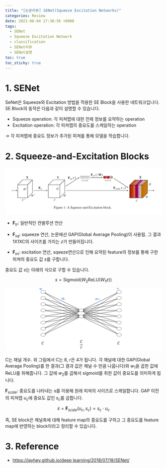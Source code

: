 ```yaml
---
title: "[논문리뷰] SENet(Squeeze Excitation Networks)"
categories: Review
date: 2021-06-04 17:38:56 +0900
tags:
  - SENet
  - Squeeze Excitation Network
  - classification
  - SENet리뷰
  - SENet설명
toc: true
toc_sticky: true
---
```


# 1. SENet

SeNet은 Squeeze와 Excitation 방법을 적용한 SE Block을 사용한 네트워크입니다. SE Block의 동작은 다음과 같이 설명할 수 있습니다. 

- Squeeze operation: 각 피쳐맵에 대한 전체 정보를 요약하는 operation
- Excitation operation: 각 피쳐맵의 중요도를 스케일하는 operation

→ 각 피쳐맵에 중요도 정보가 추가된 피쳐를 통해 모델을 학습합니다. 

# 2. Squeeze-and-Excitation Blocks

![/assets/images/2021-06-04-SENet/untitled.png](/assets/images/2021-06-04-SENet/untitled.png)

- $\mathbf{F}_{tr}$: 일반적인 컨벌루션 연산

- $\mathbf{F}_{sq}$: squeeze 연산, 논문에선 GAP(Global Average Pooling)이 사용됨. 그 결과 1X1XC의 사이즈를 가지는 $z$가 만들어집니다. 

- $\mathbf{F}_{ex}$: excitation 연산, sqeeze연산으로 인해 요약된 feature의 정보를 통해 구한 피쳐의 중요도 값 $s$를 구합니다. 

중요도 값 $s$는 아래의 식으로 구할 수 있습니다. 

$$s=\text{Sigmoid}(W_2\text{ReLU}(W_1z))$$

![/assets/images/2021-06-04-SENet/d6887251-026a-43c3-9791-3522b9878946.png](/assets/images/2021-06-04-SENet/d6887251-026a-43c3-9791-3522b9878946.png)

C는 채널 개수. 위 그림에서 C는 8, r은 4가 됩니다. 각 채널에 대한 GAP(Global Average Pooling)를 한 결과(그 결과 값은 채널 수 만큼 나옵니다)와 $w_{1}$을 곱한 값에 ReLU를 취해줍니다. 그 값에 $w_{2}$를 곱해서 sigmoid를 취한 값이 중요도를 의미하게 됩니다.  


$\mathbf{F}_{scale}$: 중요도를 나타내는 s를 이용해 원래 피쳐의 사이즈로 스케일합니다. GAP 이전의 피쳐맵 $u_c$에 중요도 값인 $s_c$를 곱합니다.

$$\tilde{x}=\mathbf{F}_{scale}(u_c, s_c)=s_c\cdot{u_c}$$

즉, SE block은 채널축에 대해 feature map의 중요도를 구하고 그 중요도를 feature map에 반영하는 block이라고 정리할 수 있습니다. 

# 3. Reference

- [https://jayhey.github.io/deep learning/2018/07/18/SENet/](https://jayhey.github.io/deep%20learning/2018/07/18/SENet/)
